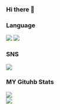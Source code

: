 ### Hi there 👋

<h3>Language</h3>
<p>
  <img src="https://img.shields.io/badge/java-007396?style=flat&logo=java&logoColor=FFCD11"/>
  <img src="https://img.shields.io/badge/python-3776AB?style=flat&logo=python&logoColor=F7DF1E"/>
</p>

<h3>SNS</h3>
<p>
  <a href="https://www.instagram.com/?hl=ko/" target="_blank"><img src="https://img.shields.io/badge/Instagram-E4405F?style=flat&logo=Instagram&logoColor=white"/></a>
</p>

<h3>MY Gituhb Stats</h3>
<p>
  <img src="https://github-readme-stats.vercel.app/api?username=RiverJu&show_icons=true&include_all_commits=true&count_private=true"/>
  <br>
  <img src="https://github-readme-stats.vercel.app/api/top-langs/?username=RiverJu&layout=compact&langs_count=7"/>
</p>

